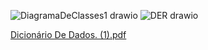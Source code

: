 ![DiagramaDeClasses1 drawio](https://github.com/user-attachments/assets/d157eec4-90e7-4a66-8350-899fa984dded)
![DER drawio](https://github.com/user-attachments/assets/32bc82b3-23df-4727-974c-c9131fce694b)

[Dicionário De Dados. (1).pdf](https://github.com/user-attachments/files/18509440/Dicionario.De.Dados.1.pdf)
